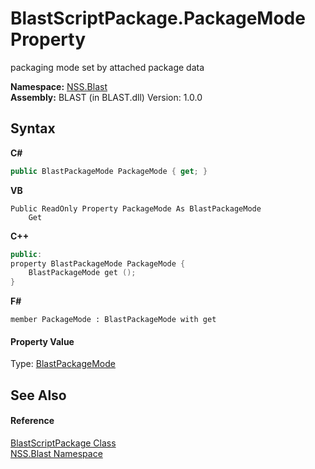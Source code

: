 # BlastScriptPackage.PackageMode Property 
 

packaging mode set by attached package data

**Namespace:**&nbsp;<a href="88b55311-4a89-0894-e27a-e157e443c7f7.md">NSS.Blast</a><br />**Assembly:**&nbsp;BLAST (in BLAST.dll) Version: 1.0.0

## Syntax

**C#**<br />
``` C#
public BlastPackageMode PackageMode { get; }
```

**VB**<br />
``` VB
Public ReadOnly Property PackageMode As BlastPackageMode
	Get
```

**C++**<br />
``` C++
public:
property BlastPackageMode PackageMode {
	BlastPackageMode get ();
}
```

**F#**<br />
``` F#
member PackageMode : BlastPackageMode with get

```


#### Property Value
Type: <a href="b20095da-1caa-4284-d39e-afb8ff2da2d0.md">BlastPackageMode</a>

## See Also


#### Reference
<a href="334603e0-a0de-2aaa-4007-78f5dcc5dc51.md">BlastScriptPackage Class</a><br /><a href="88b55311-4a89-0894-e27a-e157e443c7f7.md">NSS.Blast Namespace</a><br />